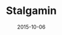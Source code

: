 ---
layout: post
title: "Stalgamin"
date: 2015-10-06
categories: [Safari des Amis]
image: http://www.pokepedia.fr/images/d/d6/Stalgamin-RS.png
caught: Stalgamin
location: Safari des Amis
level: 30
version: X
---